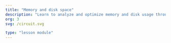 ```yaml
---
title: "Memory and disk space"
description: "Learn to analyze and optimize memory and disk usage through efficient file linking, remote mounting and size checks."
org: 3
svg: /circuit.svg

type: "lesson module"
---
```

